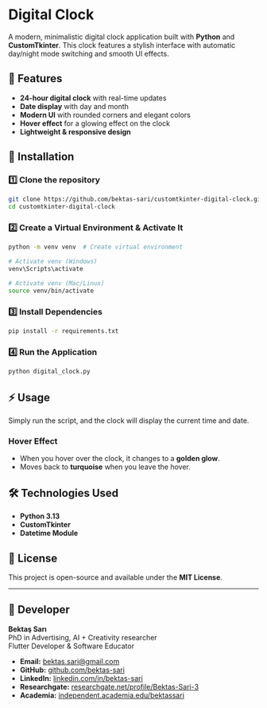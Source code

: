 # Digital Clock

A modern, minimalistic digital clock application built with **Python** and **CustomTkinter**. This clock features a stylish interface with automatic day/night mode switching and smooth UI effects.

## 🚀 Features
- **24-hour digital clock** with real-time updates
- **Date display** with day and month
- **Modern UI** with rounded corners and elegant colors
- **Hover effect** for a glowing effect on the clock
- **Lightweight & responsive design**

## 📌 Installation

### 1️⃣ Clone the repository
```bash
git clone https://github.com/bektas-sari/customtkinter-digital-clock.git
cd customtkinter-digital-clock
```

### 2️⃣ Create a Virtual Environment & Activate It
```bash
python -m venv venv  # Create virtual environment

# Activate venv (Windows)
venv\Scripts\activate

# Activate venv (Mac/Linux)
source venv/bin/activate
```

### 3️⃣ Install Dependencies
```bash
pip install -r requirements.txt
```

### 4️⃣ Run the Application
```bash
python digital_clock.py
```

## ⚡ Usage
Simply run the script, and the clock will display the current time and date.

### Hover Effect
- When you hover over the clock, it changes to a **golden glow**.
- Moves back to **turquoise** when you leave the hover.

## 🛠 Technologies Used
- **Python 3.13**
- **CustomTkinter**
- **Datetime Module**

## 📝 License
This project is open-source and available under the **MIT License**.

---
## 👤 Developer

**Bektaş Sarı**<br>
PhD in Advertising, AI + Creativity researcher<br>
Flutter Developer & Software Educator<br>

- **Email:** [bektas.sari@gmail.com](mailto:bektas.sari@gmail.com)  
- **GitHub:** [github.com/bektas-sari](https://github.com/bektas-sari)  
- **LinkedIn:** [linkedin.com/in/bektas-sari](https://www.linkedin.com/in/bektas-sari)  
- **Researchgate:** [researchgate.net/profile/Bektas-Sari-3](https://www.researchgate.net/profile/Bektas-Sari-3)  
- **Academia:** [independent.academia.edu/bektassari](https://independent.academia.edu/bektassari)



